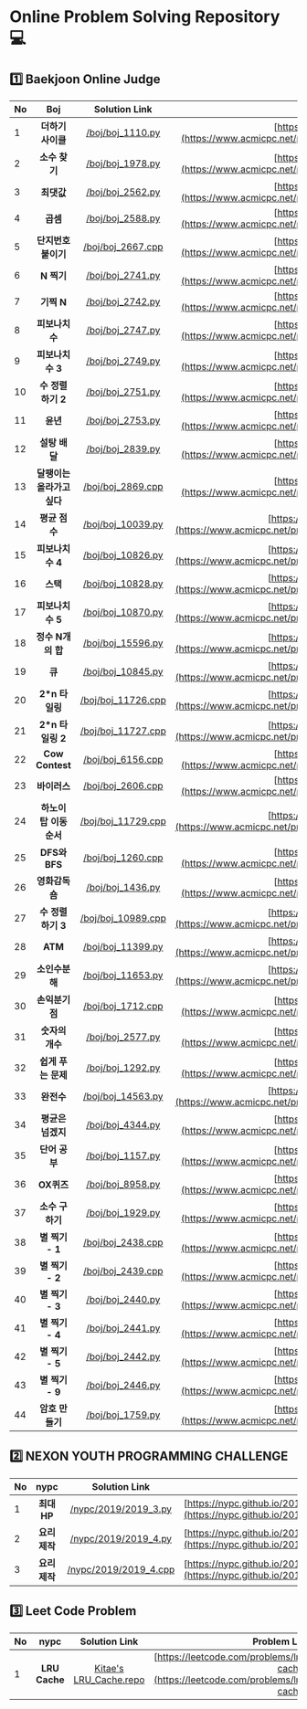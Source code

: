 # Online Problem Solving Repository 💻

## 1️⃣ Baekjoon Online Judge

| No  |            Boj             |                                              Solution Link                                              |                                                  Problem Link |
| :-- | :------------------------: | :-----------------------------------------------------------------------------------------------------: | ------------------------------------------------------------: |
| 1   |     **더하기 사이클**      |   [/boj/boj_1110.py](https://github.com/kitae0522/Online-Problem-Solving/blob/master/boj/boj_1110.py)   |   [https://boj.kr/1110](https://www.acmicpc.net/problem/1110) |
| 2   |       **소수 찾기**        |   [/boj/boj_1978.py](https://github.com/kitae0522/Online-Problem-Solving/blob/master/boj/boj_1978.py)   |   [https://boj.kr/1978](https://www.acmicpc.net/problem/1978) |
| 3   |         **최댓값**         |   [/boj/boj_2562.py](https://github.com/kitae0522/Online-Problem-Solving/blob/master/boj/boj_2562.py)   |   [https://boj.kr/2562](https://www.acmicpc.net/problem/2562) |
| 4   |          **곱셈**          |   [/boj/boj_2588.py](https://github.com/kitae0522/Online-Problem-Solving/blob/master/boj/boj_2588.py)   |   [https://boj.kr/2588](https://www.acmicpc.net/problem/2588) |
| 5   |     **단지번호붙이기**     |  [/boj/boj_2667.cpp](https://github.com/kitae0522/Online-Problem-Solving/blob/master/boj/boj_2667.cpp)  |   [https://boj.kr/2667](https://www.acmicpc.net/problem/2667) |
| 6   |         **N 찍기**         |   [/boj/boj_2741.py](https://github.com/kitae0522/Online-Problem-Solving/blob/master/boj/boj_2741.py)   |   [https://boj.kr/2741](https://www.acmicpc.net/problem/2741) |
| 7   |         **기찍 N**         |   [/boj/boj_2742.py](https://github.com/kitae0522/Online-Problem-Solving/blob/master/boj/boj_2742.py)   |   [https://boj.kr/2742](https://www.acmicpc.net/problem/2742) |
| 8   |      **피보나치 수**       |   [/boj/boj_2747.py](https://github.com/kitae0522/Online-Problem-Solving/blob/master/boj/boj_2747.py)   |   [https://boj.kr/2747](https://www.acmicpc.net/problem/2747) |
| 9   |     **피보나치 수 3**      |   [/boj/boj_2749.py](https://github.com/kitae0522/Online-Problem-Solving/blob/master/boj/boj_2749.py)   |   [https://boj.kr/2749](https://www.acmicpc.net/problem/2749) |
| 10  |     **수 정렬하기 2**      |   [/boj/boj_2751.py](https://github.com/kitae0522/Online-Problem-Solving/blob/master/boj/boj_2751.py)   |   [https://boj.kr/2751](https://www.acmicpc.net/problem/2751) |
| 11  |          **윤년**          |   [/boj/boj_2753.py](https://github.com/kitae0522/Online-Problem-Solving/blob/master/boj/boj_2753.py)   |   [https://boj.kr/2753](https://www.acmicpc.net/problem/2753) |
| 12  |       **설탕 배달**        |   [/boj/boj_2839.py](https://github.com/kitae0522/Online-Problem-Solving/blob/master/boj/boj_2839.py)   |   [https://boj.kr/2839](https://www.acmicpc.net/problem/2839) |
| 13  | **달팽이는 올라가고 싶다** |  [/boj/boj_2869.cpp](https://github.com/kitae0522/Online-Problem-Solving/blob/master/boj/boj_2869.cpp)  |   [https://boj.kr/2869](https://www.acmicpc.net/problem/2869) |
| 14  |       **평균 점수**        |  [/boj/boj_10039.py](https://github.com/kitae0522/Online-Problem-Solving/blob/master/boj/boj_10039.py)  | [https://boj.kr/10039](https://www.acmicpc.net/problem/10039) |
| 15  |     **피보나치 수 4**      |  [/boj/boj_10826.py](https://github.com/kitae0522/Online-Problem-Solving/blob/master/boj/boj_10826.py)  | [https://boj.kr/10826](https://www.acmicpc.net/problem/10826) |
| 16  |          **스택**          |  [/boj/boj_10828.py](https://github.com/kitae0522/Online-Problem-Solving/blob/master/boj/boj_10828.py)  | [https://boj.kr/10828](https://www.acmicpc.net/problem/10828) |
| 17  |     **피보나치 수 5**      |  [/boj/boj_10870.py](https://github.com/kitae0522/Online-Problem-Solving/blob/master/boj/boj_10870.py)  | [https://boj.kr/10870](https://www.acmicpc.net/problem/10870) |
| 18  |     **정수 N개의 합**      |  [/boj/boj_15596.py](https://github.com/kitae0522/Online-Problem-Solving/blob/master/boj/boj_15596.py)  | [https://boj.kr/15596](https://www.acmicpc.net/problem/15596) |
| 19  |           **큐**           |  [/boj/boj_10845.py](https://github.com/kitae0522/Online-Problem-Solving/blob/master/boj/boj_10845.py)  | [https://boj.kr/10845](https://www.acmicpc.net/problem/10845) |
| 20  |      **2\*n 타일링**       | [/boj/boj_11726.cpp](https://github.com/kitae0522/Online-Problem-Solving/blob/master/boj/boj_11726.cpp) | [https://boj.kr/11726](https://www.acmicpc.net/problem/11726) |
| 21  |     **2\*n 타일링 2**      | [/boj/boj_11727.cpp](https://github.com/kitae0522/Online-Problem-Solving/blob/master/boj/boj_11727.cpp) | [https://boj.kr/11727](https://www.acmicpc.net/problem/11727) |
| 22  |      **Cow Contest**       |  [/boj/boj_6156.cpp](https://github.com/kitae0522/Online-Problem-Solving/blob/master/boj/boj_6156.cpp)  |   [https://boj.kr/6156](https://www.acmicpc.net/problem/6156) |
| 23  |        **바이러스**        |  [/boj/boj_2606.cpp](https://github.com/kitae0522/Online-Problem-Solving/blob/master/boj/boj_2606.cpp)  |   [https://boj.kr/2606](https://www.acmicpc.net/problem/2606) |
| 24  |  **하노이 탑 이동 순서**   | [/boj/boj_11729.cpp](https://github.com/kitae0522/Online-Problem-Solving/blob/master/boj/boj_11729.cpp) | [https://boj.kr/11729](https://www.acmicpc.net/problem/11729) |
| 25  |       **DFS와 BFS**        |  [/boj/boj_1260.cpp](https://github.com/kitae0522/Online-Problem-Solving/blob/master/boj/boj_1260.cpp)  |   [https://boj.kr/1260](https://www.acmicpc.net/problem/1260) |
| 26  |      **영화감독 숌**       |   [/boj/boj_1436.py](https://github.com/kitae0522/Online-Problem-Solving/blob/master/boj/boj_1436.py)   |   [https://boj.kr/1436](https://www.acmicpc.net/problem/1436) |
| 27  |     **수 정렬하기 3**      | [/boj/boj_10989.cpp](https://github.com/kitae0522/Online-Problem-Solving/blob/master/boj/boj_10989.cpp) | [https://boj.kr/10989](https://www.acmicpc.net/problem/10989) |
| 28  |          **ATM**           |  [/boj/boj_11399.py](https://github.com/kitae0522/Online-Problem-Solving/blob/master/boj/boj_11399.py)  | [https://boj.kr/11399](https://www.acmicpc.net/problem/11399) |
| 29  |       **소인수분해**       |  [/boj/boj_11653.py](https://github.com/kitae0522/Online-Problem-Solving/blob/master/boj/boj_11653.py)  | [https://boj.kr/11653](https://www.acmicpc.net/problem/11653) |
| 30  |       **손익분기점**       |  [/boj/boj_1712.cpp](https://github.com/kitae0522/Online-Problem-Solving/blob/master/boj/boj_1712.cpp)  |   [https://boj.kr/1712](https://www.acmicpc.net/problem/1712) |
| 31  |      **숫자의 개수**       |   [/boj/boj_2577.py](https://github.com/kitae0522/Online-Problem-Solving/blob/master/boj/boj_2577.py)   |   [https://boj.kr/2577](https://www.acmicpc.net/problem/2577) |
| 32  |     **쉽게 푸는 문제**     |   [/boj/boj_1292.py](https://github.com/kitae0522/Online-Problem-Solving/blob/master/boj/boj_1292.py)   |   [https://boj.kr/1292](https://www.acmicpc.net/problem/1292) |
| 33  |         **완전수**         |  [/boj/boj_14563.py](https://github.com/kitae0522/Online-Problem-Solving/blob/master/boj/boj_14563.py)  | [https://boj.kr/14563](https://www.acmicpc.net/problem/14563) |
| 34  |     **평균은 넘겠지**      |   [/boj/boj_4344.py](https://github.com/kitae0522/Online-Problem-Solving/blob/master/boj/boj_4344.py)   |   [https://boj.kr/4344](https://www.acmicpc.net/problem/4344) |
| 35  |       **단어 공부**        |   [/boj/boj_1157.py](https://github.com/kitae0522/Online-Problem-Solving/blob/master/boj/boj_1157.py)   |   [https://boj.kr/1157](https://www.acmicpc.net/problem/1157) |
| 36  |         **OX퀴즈**         |   [/boj/boj_8958.py](https://github.com/kitae0522/Online-Problem-Solving/blob/master/boj/boj_8958.py)   |   [https://boj.kr/8958](https://www.acmicpc.net/problem/8958) |
| 37  |      **소수 구하기**       |   [/boj/boj_1929.py](https://github.com/kitae0522/Online-Problem-Solving/blob/master/boj/boj_1929.py)   |   [https://boj.kr/1929](https://www.acmicpc.net/problem/1929) |
| 38  |      **별 찍기 - 1**       |  [/boj/boj_2438.cpp](https://github.com/kitae0522/Online-Problem-Solving/blob/master/boj/boj_2438.cpp)  |   [https://boj.kr/2438](https://www.acmicpc.net/problem/2438) |
| 39  |      **별 찍기 - 2**       |  [/boj/boj_2439.cpp](https://github.com/kitae0522/Online-Problem-Solving/blob/master/boj/boj_2439.cpp)  |   [https://boj.kr/2439](https://www.acmicpc.net/problem/2439) |
| 40  |      **별 찍기 - 3**       |   [/boj/boj_2440.py](https://github.com/kitae0522/Online-Problem-Solving/blob/master/boj/boj_2440.py)   |   [https://boj.kr/2440](https://www.acmicpc.net/problem/2440) |
| 41  |      **별 찍기 - 4**       |   [/boj/boj_2441.py](https://github.com/kitae0522/Online-Problem-Solving/blob/master/boj/boj_2441.py)   |   [https://boj.kr/2441](https://www.acmicpc.net/problem/2441) |
| 42  |      **별 찍기 - 5**       |   [/boj/boj_2442.py](https://github.com/kitae0522/Online-Problem-Solving/blob/master/boj/boj_2442.py)   |   [https://boj.kr/2442](https://www.acmicpc.net/problem/2442) |
| 43  |      **별 찍기 - 9**       |   [/boj/boj_2446.py](https://github.com/kitae0522/Online-Problem-Solving/blob/master/boj/boj_2446.py)   |   [https://boj.kr/2446](https://www.acmicpc.net/problem/2446) |
| 44  |      **암호 만들기**       |   [/boj/boj_1759.py](https://github.com/kitae0522/Online-Problem-Solving/blob/master/boj/boj_1759.py)   |   [https://boj.kr/1759](https://www.acmicpc.net/problem/1759) |

## 2️⃣ NEXON YOUTH PROGRAMMING CHALLENGE

| No  |     nypc      |                                                 Solution Link                                                 |                                                                                     Problem Link |
| :-- | :-----------: | :-----------------------------------------------------------------------------------------------------------: | -----------------------------------------------------------------------------------------------: |
| 1   |  **최대 HP**  |  [/nypc/2019/2019_3.py](https://github.com/kitae0522/Online-Problem-Solving/blob/master/nypc/2019/2019_3.py)  | [https://nypc.github.io/2019/2019_online_3.html](https://nypc.github.io/2019/2019_online_3.html) |
| 2   | **요리 제작** |  [/nypc/2019/2019_4.py](https://github.com/kitae0522/Online-Problem-Solving/blob/master/nypc/2019/2019_4.py)  | [https://nypc.github.io/2019/2019_online_4.html](https://nypc.github.io/2019/2019_online_4.html) |
| 3   | **요리 제작** | [/nypc/2019/2019_4.cpp](https://github.com/kitae0522/Online-Problem-Solving/blob/master/nypc/2019/2019_4.cpp) | [https://nypc.github.io/2019/2019_online_4.html](https://nypc.github.io/2019/2019_online_4.html) |

## 3️⃣ Leet Code Problem

| No  |     nypc      |                                      Solution Link                                       |                                                                         Problem Link |
| :-- | :-----------: | :--------------------------------------------------------------------------------------: | -----------------------------------------------------------------------------------: |
| 1   | **LRU Cache** | [Kitae's LRU_Cache.repo](https://github.com/kitae0522/LRU_Cache/blob/master/LRUCache.py) | [https://leetcode.com/problems/lru-cache/](https://leetcode.com/problems/lru-cache/) |
